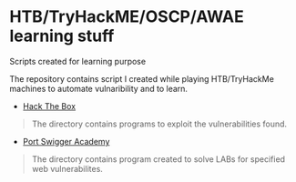 # HTB/TryHackME/OSCP/AWAE learning stuff
Scripts created for learning purpose

The repository contains script I created while playing HTB/TryHackMe machines to automate
vulnaribility and to learn.

- [Hack The Box](HTB/README.md)
> The directory contains programs to exploit the vulnerabilities found.

- [Port Swigger Academy](Port_Swigger_Academy/README.md)
> The directory contains program created to solve LABs for specified web vulnerabilites.
